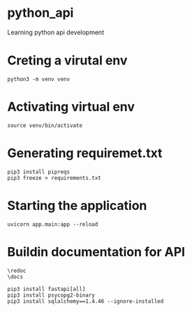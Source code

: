 # python_api
Learning python api development 

# Creting a virutal env

```
python3 -m venv venv 
```

# Activating virtual env 
```
source venv/bin/activate
```

# Generating requiremet.txt
```
pip3 install pipreqs
pip3 freeze > requirements.txt 
```

# Starting the application 
```
uvicorn app.main:app --reload
```

# Buildin documentation for API

```
\redoc
\docs
```


```
pip3 install fastapi[all]
pip3 install psycopg2-binary
pip3 install sqlalchemy==1.4.46 --ignore-installed

```